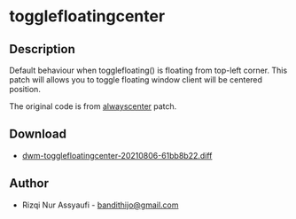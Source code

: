 togglefloatingcenter
============

Description
-----------
Default behaviour when togglefloating() is floating from top-left corner.
This patch will allows you to toggle floating window client will be centered
position.

The original code is from [alwayscenter](../alwayscenter/) patch.

Download
--------
* [dwm-togglefloatingcenter-20210806-61bb8b22.diff](dwm-togglefloatingcenter-20210806-61bb8b22.diff)

Author
------
* Rizqi Nur Assyaufi - <bandithijo@gmail.com>
